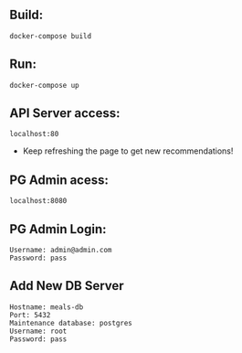 ## Build:
`
docker-compose build
`
## Run:
`
docker-compose up
`

## API Server access:
`
localhost:80
`
- Keep refreshing the page to get new recommendations!

## PG Admin acess:
`
localhost:8080
`
## PG Admin Login:
`
Username: admin@admin.com
`<br/>
`
Password: pass
`

## Add New DB Server
`
Hostname: meals-db
`<br/>
`
Port: 5432
`<br/>
`
Maintenance database: postgres
`<br/>
`
Username: root
`<br/>
`
Password: pass
`

